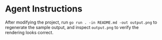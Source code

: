 # Agent Instructions

After modifying the project, run `go run . -in README.md -out output.png` to regenerate the sample output, and inspect `output.png` to verify the rendering looks correct.
